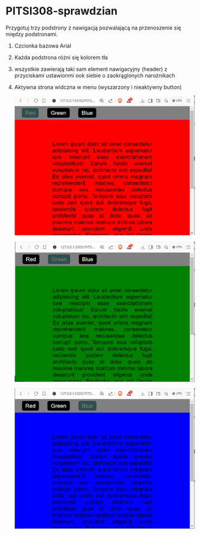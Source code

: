 # PITSI308-sprawdzian

Przygotuj trzy podstrony z nawigacją pozwalającą na przenoszenie się między podstronami.

1. Czcionka bazowa Arial
3. Każda podstrona różni się kolorem tła
4. wszystkie zawierają taki sam element nawigacyjny (header) z przyciskami ustawionmi ook siebie o zaokrąglonych narożnikach
5. Aktywna strona widczna w menu (wyszarzony i nieaktywny button)


   ![red.png](red.PNG)

   ![green.png](green.PNG)

   ![green.png](blue.PNG)
